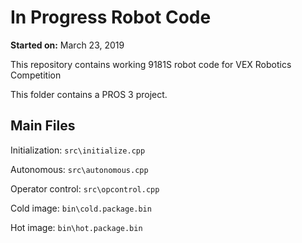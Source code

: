 # In Progress Robot Code

**Started on:** March 23, 2019

This repository contains working 9181S robot code for VEX Robotics Competition

This folder contains a PROS 3 project.

## Main Files

Initialization: `src\initialize.cpp`

Autonomous: `src\autonomous.cpp`

Operator control: `src\opcontrol.cpp`


Cold image: `bin\cold.package.bin`

Hot image: `bin\hot.package.bin`
